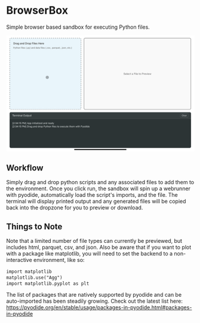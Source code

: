 # BrowserBox

Simple browser based sandbox for executing Python files.

![BrowserBox](BrowserBox.png)

## Workflow

Simply drag and drop python scripts and any associated files to add them to the environment. Once you click run, the sandbox will spin up a webrunner with pyodide, automatically load the script's imports, and the file. The terminal will display printed output and any generated files will be copied back into the dropzone for you to preview or download.

## Things to Note

Note that a limited number of file types can currently be previewed, but includes html, parquet, csv, and json. Also be aware that if you want to plot with a package like matplotlib, you will need to set the backend to a non-interactive environment, like so:

```{python}
import matplotlib
matplotlib.use("Agg")
import matplotlib.pyplot as plt
```

The list of packages that are natively supported by pyodide and can be auto-imported has been steadily growing. Check out the latest list here: https://pyodide.org/en/stable/usage/packages-in-pyodide.html#packages-in-pyodide


